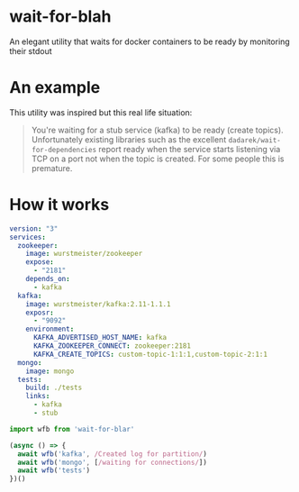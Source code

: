 # wait-for-blah
An elegant utility that waits for docker containers to be ready by monitoring their stdout

# An example
This utility was inspired but this real life situation:
> You're waiting for a stub service (kafka) to be ready (create topics).
Unfortunately existing libraries such as the excellent `dadarek/wait-for-dependencies` report ready when the service starts listening via TCP on a port not when the topic is created. For some people this is premature.

# How it works

```yaml
version: "3"
services:
  zookeeper:
    image: wurstmeister/zookeeper
    expose:
      - "2181"
    depends_on:
      - kafka
  kafka:
    image: wurstmeister/kafka:2.11-1.1.1
    exposr:
      - "9092"
    environment:
      KAFKA_ADVERTISED_HOST_NAME: kafka
      KAFKA_ZOOKEEPER_CONNECT: zookeeper:2181
      KAFKA_CREATE_TOPICS: custom-topic-1:1:1,custom-topic-2:1:1
  mongo:
    image: mongo
  tests:
    build: ./tests
    links:
      - kafka
      - stub
```

```ts
import wfb from 'wait-for-blar'

(async () => {
  await wfb('kafka', /Created log for partition/)
  await wfb('mongo', [/waiting for connections/])
  await wfb('tests')
})()
```